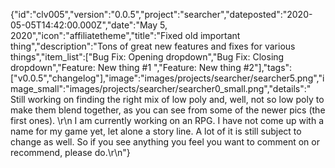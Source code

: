 {"id":"clv005","version":"0.0.5","project":"searcher","dateposted":"2020-05-05T14:42:00.000Z","date":"May 5, 2020","icon":"affiliatetheme","title":"Fixed old important thing","description":"Tons of great new features and fixes for various things","item_list":["Bug Fix: Opening dropdown","Bug Fix: Closing dropdown","Feature: New thing #1 ","Feature: New thing #2"],"tags":["v0.0.5","changelog"],"image":"images/projects/searcher/searcher5.png","image_small":"images/projects/searcher/searcher0_small.png","details":"  Still working on finding the right mix of low poly and, well, not so low poly to make them blend together, as you can see from some of the newer pics (the first ones).  \r\n  I am currently working on an RPG. I have not come up with a name for my game yet, let alone a story line. A lot of it is still subject to change as well. So if you see anything you feel you want to comment on or recommend, please do.\r\n"}